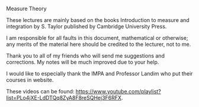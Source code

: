 Measure Theory 

These lectures are mainly based on the books Introduction to measure and integration by S. Taylor published by Cambridge University Press.

I am responsible for all faults in this document, mathematical or otherwise; any merits of the material here should be credited to the lecturer, not to me.

Thank you to all of my friends  who will send me suggestions and corrections. My notes will be  much improved due to your help.

I would like to especially thank the IMPA and Professor Landim  who put their courses in website.

These videos can be found: https://www.youtube.com/playlist?list=PLo4jXE-LdDTQq8ZyA8F8reSQHej3F6RFX.
